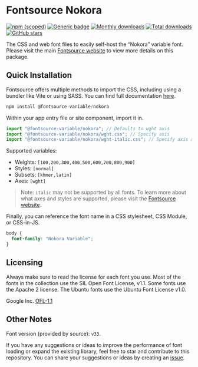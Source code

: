 # Fontsource Nokora

[![npm (scoped)](https://img.shields.io/npm/v/@fontsource-variable/nokora?color=brightgreen)](https://www.npmjs.com/package/@fontsource-variable/nokora) [![Generic badge](https://img.shields.io/badge/fontsource-passing-brightgreen)](https://github.com/fontsource/fontsource) [![Monthly downloads](https://badgen.net/npm/dm/@fontsource-variable/nokora)](https://github.com/fontsource/fontsource) [![Total downloads](https://badgen.net/npm/dt/@fontsource-variable/nokora)](https://github.com/fontsource/fontsource) [![GitHub stars](https://img.shields.io/github/stars/fontsource/fontsource.svg?style=social&label=Star)](https://github.com/fontsource/fontsource/stargazers)

The CSS and web font files to easily self-host the “Nokora” variable font. Please visit the main [Fontsource website](https://fontsource.org/fonts/nokora) to view more details on this package.

## Quick Installation

Fontsource offers multiple methods to import the CSS, including using a bundler like Vite or using SASS. You can find full documentation [here](https://fontsource.org/docs/getting-started/introduction).

```javascript
npm install @fontsource-variable/nokora
```

Within your app entry file or site component, import it in.

```javascript
import "@fontsource-variable/nokora"; // Defaults to wght axis
import "@fontsource-variable/nokora/wght.css"; // Specify axis
import "@fontsource-variable/nokora/wght-italic.css"; // Specify axis and style
```

Supported variables:
- Weights: `[100,200,300,400,500,600,700,800,900]`
- Styles: `[normal]`
- Subsets: `[khmer,latin]`
- Axes: `[wght]`

> Note: `italic` may not be supported by all fonts. To learn more about what axes and styles are supported, please visit the [Fontsource website](https://fontsource.org/fonts/nokora).

Finally, you can reference the font name in a CSS stylesheet, CSS Module, or CSS-in-JS.

```css
body {
  font-family: "Nokora Variable";
}
```

## Licensing
Always make sure to read the license for each font you use. Most of the fonts in the collection use the SIL Open Font License, v1.1. Some fonts use the Apache 2 license. The Ubuntu fonts use the Ubuntu Font License v1.0.

Google Inc.
[OFL-1.1](http://scripts.sil.org/OFL)

## Other Notes
Font version (provided by source): `v33`.

If you have any suggestions or ideas to improve the performance of font loading or expand the existing library, feel free to star and contribute to this repository. You can share your suggestions or ideas by creating an [issue](https://github.com/fontsource/fontsource/issues).